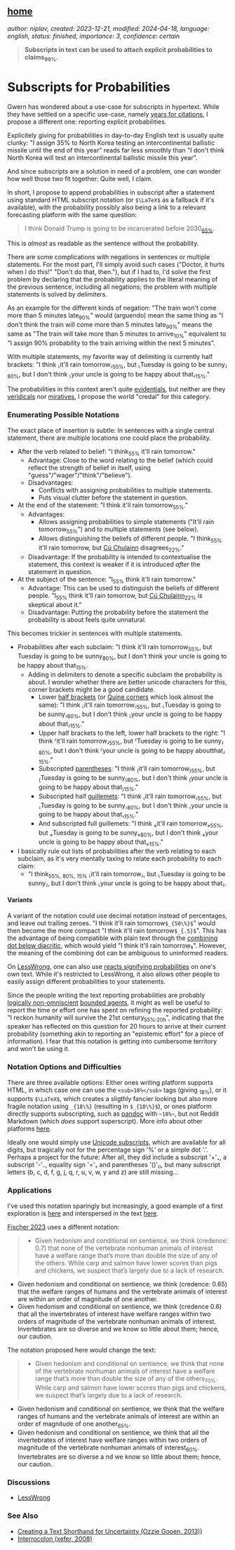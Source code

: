 [home](./index.md)
------------------

*author: niplav, created: 2023-12-21, modified: 2024-04-18, language: english, status: finished, importance: 3, confidence: certain*

> __Subscripts in text can be used to attach explicit probabilities to claims<sub>99%</sub>.__

Subscripts for Probabilities
==============================

Gwern has wondered about a use-case for subscripts in hypertext. While
they have settled on a specific use-case, namely [years for
citations](https://www.gwern.net/Subscripts.html), I propose a different one:
reporting explicit probabilities.

Explicitely giving for probabilities in day-to-day English text is usually
quite clunky: "I assign 35% to North Korea testing an intercontinental
ballistic missile until the end of this year" reads far less smoothly
than "I don't think North Korea will test an intercontinental ballistic
missile this year".<!--TODO: what's the normal English problem with
multiple statements?-->

And since subscripts are a solution in need of a problem, one can wonder
how well those two fit together: Quite well, I claim.

In short, I propose to append probabilities in subscript after a statement
using standard HTML subscript notation (or `$\LaTeX$` as a fallback if
it's available), with the probability possibly also being a link to a
relevant forecasting platform with the same question:

> I think Donald Trump is going to be incarcerated before 2030<sub>[65%](https://www.metaculus.com/questions/10832/donald-trump-jailed-by-2030/)</sub>.

This is *almost* as readable as the sentence without the probability.

There are some complications with negations in sentences or multiple
statements. For the most part, I'll simply avoid such cases ("Doctor,
it hurts when I do this!" "Don't do that, then."), but if I had to,
I'd solve the first problem by declaring that the probability applies to
the literal meaning of the previous sentence, including all negations;
the problem with multiple statements is solved by delimiters.

As an example for the different kinds of negation: "The train won't
come more than 5 minutes late<sub>90%</sub>" would (arguendo) mean the
same thing as "I don't think the train will come more than 5 minutes
late<sub>90%</sub>" means the same as "The train will take more than 5
minutes to arrive<sub>10%</sub>" equivalent to "I assign 90% probability
to the train arriving within the next 5 minutes".

With multiple statements, my favorite way of delimiting is currently
half brackets: "I think ⸤it'll rain tomorrow⸥<sub>55%</sub>, but
⸤Tuesday is going to be sunny⸥<sub>80%</sub>, but I don't think
⸤your uncle is going to be happy about that⸥<sub>15%</sub>."

The probabilities in this context aren't quite
[evidentials](https://en.wikipedia.org/wiki/Evidentiality), but neither
are they [veridicals](https://en.wikipedia.org/wiki/Veridicality) nor
[miratives](https://en.wikipedia.org/wik/Mirativity), I propose the world
"credal" for this category.

### Enumerating Possible Notations

The exact place of insertion is subtle: In sentences with a
single central statement, there are multiple locations one could place
the probability.

* After the verb related to belief: "I think<sub>55%</sub> it'll rain tomorrow."
	* Advantage: Close to the word relating to the belief (which could reflect the strength of belief in itself, using "guess"/"wager"/"think"/"believe").
	* Disadvantages:
		* Conflicts with assigning probabilities to multiple statements.
		* Puts visual clutter before the statement in question.
* At the end of the statement: "I think it'll rain tomorrow<sub>55%</sub>."
	* Advantages:
		* Allows assigning probabilities to simple statements ("It'll rain tomorrow<sub>55%</sub>") and to multiple statements (see below).
		* Allows distinguishing the beliefs of different people. "I think<sub>55%</sub> it'll rain tomorrow, but [Cú Chulainn](https://en.wikipedia.org/wiki/Cú_Chulainn) disagrees<sub>22%</sub>."
	* Disadvantage: If the probability is intended to contextualise the statement, this context is weaker if it is introduced *after* the statement in question.
* At the subject of the sentence: "I<sub>55%</sub> think it'll rain tomorrow."
	* Advantage: This can be used to distinguish the beliefs of different people. "I<sub>55%</sub> think it'll rain tomorrow, but [Cú Chulainn](https://en.wikipedia.org/wiki/Cú_Chulainn)<sub>22%</sub> is skeptical about it."
	* Disadvantage: Putting the probability before the statement the probability is about feels quite unnatural.

This becomes trickier in sentences with multiple statements.

* Probabilities after each subclaim: "I think it'll rain tomorrow<sub>55%</sub>, but Tuesday is going to be sunny<sub>80%</sub>, but I don't think your uncle is going to be happy about that<sub>15%</sub>.
	* Adding in delimiters to denote a specific subclaim the probability is about. I wonder whether there are better unicode characters for this, corner brackets might be a good candidate.
		* Lower [half brackets](https://en.wikipedia.org/wiki/Half_Bracket) (or [Quine corners](https://en.wikipedia.org/wiki/Bracket#Quine_corners_⌜⌝_and_half_brackets_⸤_⸥_or_⸢_⸣) which look almost the same): "I think ⸤it'll rain tomorrow⸥<sub>55%</sub>, but ⸤Tuesday is going to be sunny⸥<sub>80%</sub>, but I don't think ⸤your uncle is going to be happy about that⸥<sub>15%</sub>."
		* Upper half brackets to the left, lower half brackets to the right: "I think ⸢it'll rain tomorrow⸥<sub>55%</sub>, but ⸢Tuesday is going to be sunny⸥<sub>80%</sub>, but I don't think ⸢your uncle is going to be happy aboutthat⸥<sub>15%</sub>."
		* Subscripted [parentheses](https://en.wikipedia.org/wiki/Parenthesis): "I think <sub>(</sub>it'll rain tomorrow<sub>)</sub><sub>55%</sub>, but <sub>(</sub>Tuesday is going to be sunny<sub>)</sub><sub>80%</sub>, but I don't think <sub>(</sub>your uncle is going to be happy about that<sub>)</sub><sub>15%</sub>."
		* Subscripted half [guillemets](https://en.wikipedia.org/wiki/Guillemet): "I think <sub>‹</sub>it'll rain tomorrow<sub>›</sub><sub>55%</sub>, but <sub>‹</sub>Tuesday is going to be sunny<sub>›</sub><sub>80%</sub>, but I don't think <sub>‹</sub>your uncle is going to be happy about that<sub>›</sub><sub>15%</sub>."
		* And subscripted full guillemets: "I think <sub>«</sub>it'll rain tomorrow<sub>»</sub><sub>55%</sub>, but <sub>«</sub>Tuesday is going to be sunny<sub>»</sub><sub>80%</sub>, but I don't think <sub>«</sub>your uncle is going to be happy about that<sub>»</sub><sub>15%</sub>."
* I basically rule out lists of probabilities after the verb relating to each subclaim, as it's very mentally taxing to relate each probability to each claim:
	* "I think<sub>55%, 80%, 15%</sub> ⸤it'll rain tomorrow⸥, but ⸤Tuesday is going to be sunny⸥, but I don't think ⸤your uncle is going to be happy about that⸥.

#### Variants

A variant of the notation could use decimal notation instead
of percentages, and leave out trailing zeroes. "I think it'll
rain tomorrow`$_{50\%}$`" would then become the more compact "I
think it'll rain tomorrow`$_{.5}$`". This has the advantage of
being compatible with plain text through the [combining dot below
diacritic](https://en.wikipedia.org/wiki/Dot_\(diacritic\)), which would
yield "I think it'll rain tomorroẉ₅". However, the meaning of the
combining dot can be ambiguous to uninformed readers.

On [LessWrong](www.lesswrong.com), one can also use [reacts signifying
probabilities](https://www.lesswrong.com/posts/ByqKwsYK6rH6AYNDY/reacts-now-enabled-on-100-of-posts-though-still-just)
on one's own text. While it's restricted to LessWrong, it also allows
other people to easily assign different probabilities to your statements.

Since the people writing the text
reporting probabilities are probably [logically
non-omniscient](./doc/cs/ai/alignment/agent_foundations/embedded_agency_demski_garrabrant_2020.pdf)
[bounded agents](https://arbital.com/p/bounded_agent/), it might as
well be useful to report the time or effort one has spent on refining
the reported probability: "I reckon humanity will survive the 21st
century<sub>55%:20h</sub>", indicating that the speaker has reflected
on this question for 20 hours to arrive at their current probability
(something akin to reporting an "epistemic effort" for a piece of
information). I fear that this notation is getting into cumbersome
territory and won't be using it.

### Notation Options and Difficulties

There are three available options: Either ones writing platform supports
HTML, in which case one can use the `<sub>18%</sub>` tags (giving
<sub>18%</sub>), or it supports `$\LaTeX$`, which creates a sligthly
fancier looking but also more fragile notation using `_{18\%}` (resulting
in `$_{18\%}$`), or ones platform directly supports subscripting, such
as [pandoc](https://en.wikipedia.org/wiki/Pandoc) with `~18%~`, but not
Reddit Markdown (which *does* support superscript). More info about other
platforms [here](https://www.gwern.net/Subscripts.html#technical-support).

Ideally one would simply use [Unicode
subscripts](https://en.wikipedia.org/wik/Unicode_subscripts), which are
available for all digits, but tragically not for the percentage sign
'%' or a simple dot '.'. Perhaps a project for the future: After all,
they did include a subscript '+'₊, a subscript '-'₋, equality sign
'='₌ and parentheses '()'₍₎, but many subscript letters (b, c, d,
f, g, j, q, r, u, v, w, y and z) are still missing…

### Applications

I've used this notation sparingly but
increasingly, a good example of a first exploration is
[here](./range_and_forecasting_accuracy.html#Appendix_A_Replicating_Metaculus_Findings_With_Full_Data)
and interspersed in the text [here](./spans.html).

[Fischer
2023](https://forum.effectivealtruism.org/s/y5n47MfgrKvTLE3pw/p/Qk3hd6PrFManj8K6o)
uses a different notation:

> * Given hedonism and conditional on sentience, we think (credence: 0.7) that none of the vertebrate nonhuman animals of interest have a welfare range that’s more than double the size of any of the others. While carp and salmon have lower scores than pigs and chickens, we suspect that’s largely due to a lack of research.
* Given hedonism and conditional on sentience, we think (credence: 0.65) that the welfare ranges of humans and the vertebrate animals of interest are within an order of magnitude of one another.
* Given hedonism and conditional on sentience, we think (credence 0.6) that all the invertebrates of interest have welfare ranges within two orders of magnitude of the vertebrate nonhuman animals of interest. Invertebrates are so diverse
and we know so little about them; hence, our caution.

The notation proposed here would change the text:

> * Given hedonism and conditional on sentience, we think that none of the vertebrate nonhuman animals of interest have a welfare range that’s more than double the size of any of the others<sub>70%</sub>. While carp and salmon have lower scores than pigs and chickens, we suspect that’s largely due to a lack of research.
* Given hedonism and conditional on sentience, we think that the welfare ranges of humans and the vertebrate animals of interest are within an order of magnitude of one another<sub>65%</sub>.
* Given hedonism and conditional on sentience, we think that all the invertebrates of interest have welfare ranges within two orders of magnitude of the vertebrate nonhuman animals of interest<sub>60%</sub>. Invertebrates are so diverse a
nd we know so little about them; hence, our caution.

### Discussions

* [LessWrong](https://www.lesswrong.com/posts/Tmz6ucxDFsdod2QLd/subscripts-for-probabilities)

### See Also

* [Creating a Text Shorthand for Uncertainty (Ozzie Gooen, 2013))](https://www.lesswrong.com/posts/jsfSXH8mGrLy9pPqr/creating-a-text-shorthand-for-uncertainty)
* [Interrocolon (xefer, 2008)](https://xefer.com/2008/03/interrocolon)
